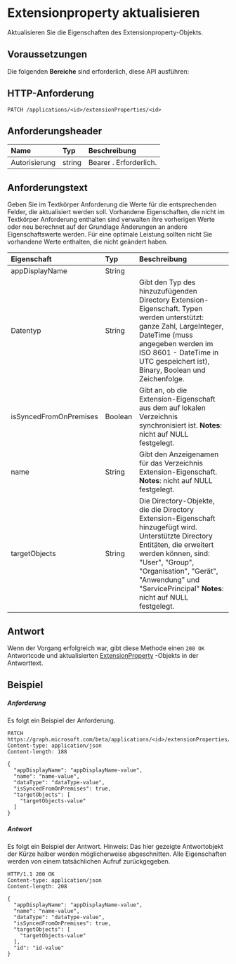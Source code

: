 # <a name="update-extensionproperty"></a>Extensionproperty aktualisieren

Aktualisieren Sie die Eigenschaften des Extensionproperty-Objekts.
## <a name="prerequisites"></a>Voraussetzungen
Die folgenden **Bereiche** sind erforderlich, diese API ausführen: 
## <a name="http-request"></a>HTTP-Anforderung
<!-- { "blockType": "ignored" } -->
```http
PATCH /applications/<id>/extensionProperties/<id>
```
## <a name="request-headers"></a>Anforderungsheader
| Name       | Typ | Beschreibung|
|:-----------|:------|:----------|
| Autorisierung  | string  | Bearer <token>. Erforderlich. |

## <a name="request-body"></a>Anforderungstext
Geben Sie im Textkörper Anforderung die Werte für die entsprechenden Felder, die aktualisiert werden soll. Vorhandene Eigenschaften, die nicht im Textkörper Anforderung enthalten sind verwalten ihre vorherigen Werte oder neu berechnet auf der Grundlage Änderungen an andere Eigenschaftswerte werden. Für eine optimale Leistung sollten nicht Sie vorhandene Werte enthalten, die nicht geändert haben.

| Eigenschaft     | Typ   |Beschreibung|
|:---------------|:--------|:----------|
|appDisplayName|String|            |
|Datentyp|String|Gibt den Typ des hinzuzufügenden Directory Extension-Eigenschaft.   Typen werden unterstützt: ganze Zahl, LargeInteger, DateTime (muss angegeben werden im ISO 8601 - DateTime in UTC gespeichert ist), Binary, Boolean und Zeichenfolge.|
|isSyncedFromOnPremises|Boolean|Gibt an, ob die Extension-Eigenschaft aus dem auf lokalen Verzeichnis synchronisiert ist.                            **Notes**: nicht auf NULL festgelegt.            |
|name|String|Gibt den Anzeigenamen für das Verzeichnis Extension-Eigenschaft.                            **Notes**: nicht auf NULL festgelegt.            |
|targetObjects|String|Die Directory-Objekte, die die Directory Extension-Eigenschaft hinzugefügt wird.  Unterstützte Directory Entitäten, die erweitert werden können, sind: "User", "Group", "Organisation", "Gerät", "Anwendung" und "ServicePrincipal" **Notes**: nicht auf NULL festgelegt.            |

## <a name="response"></a>Antwort
Wenn der Vorgang erfolgreich war, gibt diese Methode einen `200 OK` Antwortcode und aktualisierten [ExtensionProperty](../resources/extensionproperty.md) -Objekts in der Antworttext.
## <a name="example"></a>Beispiel
##### <a name="request"></a>Anforderung
Es folgt ein Beispiel der Anforderung.
<!-- {
  "blockType": "request",
  "name": "update_extensionproperty"
}-->
```http
PATCH https://graph.microsoft.com/beta/applications/<id>/extensionProperties/<id>
Content-type: application/json
Content-length: 188

{
  "appDisplayName": "appDisplayName-value",
  "name": "name-value",
  "dataType": "dataType-value",
  "isSyncedFromOnPremises": true,
  "targetObjects": [
    "targetObjects-value"
  ]
}
```
##### <a name="response"></a>Antwort
Es folgt ein Beispiel der Antwort. Hinweis: Das hier gezeigte Antwortobjekt der Kürze halber werden möglicherweise abgeschnitten. Alle Eigenschaften werden von einem tatsächlichen Aufruf zurückgegeben.
<!-- {
  "blockType": "response",
  "truncated": true,
  "@odata.type": "microsoft.graph.extensionproperty"
} -->
```http
HTTP/1.1 200 OK
Content-type: application/json
Content-length: 208

{
  "appDisplayName": "appDisplayName-value",
  "name": "name-value",
  "dataType": "dataType-value",
  "isSyncedFromOnPremises": true,
  "targetObjects": [
    "targetObjects-value"
  ],
  "id": "id-value"
}
```

<!-- uuid: 8fcb5dbc-d5aa-4681-8e31-b001d5168d79
2015-10-25 14:57:30 UTC -->
<!-- {
  "type": "#page.annotation",
  "description": "Update extensionproperty",
  "keywords": "",
  "section": "documentation",
  "tocPath": ""
}-->